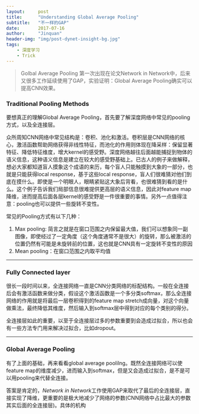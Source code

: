 ```yaml
---
layout:	    post
title:      "Understanding Global Average Pooling"
subtitle:   "不一样的GAP"
date:       2017-07-16
author:     "Jinquan"
header-img: "img/post-dynet-insight-bg.jpg"
tags:
    - 深度学习
    - Trick
---
```


> Golbal Average Pooling 第一次出现在论文Network in Network中，后来又很多工作延续使用了GAP，实验证明：Global Average Pooling确实可以提高CNN效果。

### Traditional Pooling Methods

要想真正的理解Global Average Pooling，首先要了解深度网络中常见的pooling方式，以及全连接层。

众所周知CNN网络中常见结构是：卷积、池化和激活。卷积层是CNN网络的核心，激活函数帮助网络获得非线性特征，而池化的作用则体现在降采样：保留显著特征、降低特征维度，增大kernel的感受野。深度网络越往后面越能捕捉到物体的语义信息，这种语义信息是建立在较大的感受野基础上。已古人的例子来做解释，想必大家都知道盲人摸象这个成语的来历，每个盲人只能触摸到大象的一部分，也就是只能获得local response，基于这些local response，盲人们很难猜对他们到底在摸什么。即使是一个明眼人，眼睛紧贴这大象后背看，也很难猜到看的是什么。这个例子告诉我们局部信息很难提供更高层的语义信息，因此对feature map降维，进而提高后面各层kernel的感受野是一件很重要的事情。另外一点值得注意：pooling也可以提供一些旋转不变性。

常见的Pooling方式有以下几种：

1. Max pooling: 简言之就是在窗口范围之内保留最大值，我们可以想象同一副图像，即使经过了一定角度（这个角度通常不是很大）的旋转，那么被激活的位置仍然有可能是未旋转前的位置，这也就是CNN具有一定旋转不变性的原因
2. Mean pooling：在窗口范围之内取平均值

---

### Fully Connected layer

很长一段时间以来，全连接网络一直是CNN分类网络的标配结构。一般在全连接后会有激活函数来做分类，假设这个激活函数是一个多分类softmax，那么全连接网络的作用就是将最后一层卷积得到的feature map stretch成向量，对这个向量做乘法，最终降低其维度，然后输入到softmax层中得到对应的每个类别的得分。

全连接层如此的重要，以至于全连接层过多的参数重要到会造成过拟合，所以也会有一些方法专门用来解决过拟合，比如dropout。

---

### Global Average Pooling

有了上面的基础，再来看看global average poolilng。既然全连接网络可以使feature map的维度减少，进而输入到softmax，但是又会造成过拟合，是不是可以用pooling来代替全连接。

答案是肯定的，*Network in Network*工作使用GAP来取代了最后的全连接层，直接实现了降维，更重要的是极大地减少了网络的参数(CNN网络中占比最大的参数其实后面的全连接层)。具体的机构